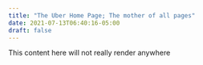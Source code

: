 ```yaml
---
title: "The Uber Home Page; The mother of all pages"
date: 2021-07-13T06:40:16-05:00
draft: false
---
```


This content here will not really render anywhere

